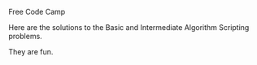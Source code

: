 Free Code Camp

Here are the solutions to the Basic and Intermediate Algorithm Scripting problems.

They are fun.
